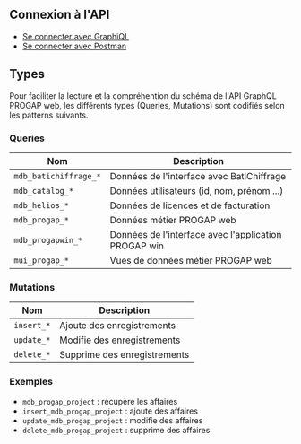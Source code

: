 ## Connexion à l'API
- [Se connecter avec GraphiQL](hasura)
- [Se connecter avec Postman](postman)

## Types 
Pour faciliter la lecture et la compréhention du schéma de l'API GraphQL PROGAP web, les différents types (Queries, Mutations) sont codifiés selon les patterns suivants.

### Queries 
| Nom                     | Description                                             |
|-------------------------|---------------------------------------------------------|
| `mdb_batichiffrage_*`   | Données de l'interface avec BatiChiffrage               |
| `mdb_catalog_*`         | Données utilisateurs (id, nom, prénom ...)              |
| `mdb_helios_*`          | Données de licences et de facturation                   |
| `mdb_progap_*`          | Données métier PROGAP web                               |
| `mdb_progapwin_*`       | Données de l'interface avec l'application PROGAP win    |
| `mui_progap_*`          | Vues de données métier PROGAP web                       |

### Mutations
| Nom                     | Description
|-------------------------|---------------------------------------------------------|
| `insert_*`              | Ajoute des enregistrements                              |
| `update_*`              | Modifie des enregistrements                             |
| `delete_*`              | Supprime des enregistrements                            |

### Exemples
- `mdb_progap_project` : récupère les affaires
- `insert_mdb_progap_project` : ajoute des affaires
- `update_mdb_progap_project` : modifie des affaires
- `delete_mdb_progap_project` : supprime des affaires
